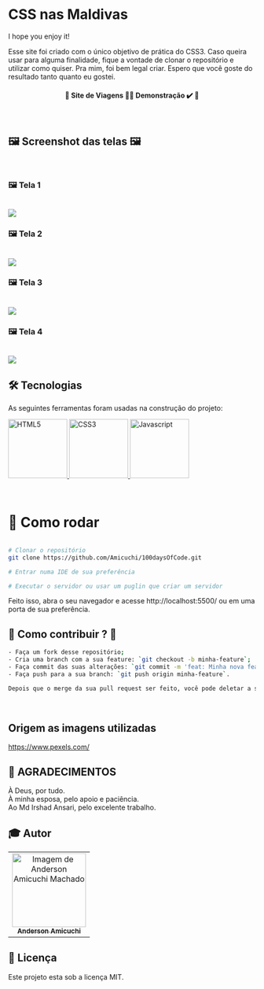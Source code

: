 # CSS nas Maldivas
I hope you enjoy it!

Esse site foi criado com o único objetivo de prática do CSS3.
Caso queira usar para alguma finalidade, fique a vontade de clonar o repositório e utilizar como quiser.
Pra mim, foi bem legal criar.
Espero que você goste do resultado tanto quanto eu gostei.
<br>

<h4 align="center"> 
	🚧  Site de Viagens 👨‍🏫 Demonstração ✔️ 🚧
</h4>
<br>


## 🖼 Screenshot das telas 🖼
<br>

### 🖼 Tela 1
<br>
<img src="/day01_VideoSliderWebsite/screens/1.png">
<br>

### 🖼 Tela 2
<br>
<img src="/day01_VideoSliderWebsite/screens/2.png">
<br>

### 🖼 Tela 3 
<br>
<img src="/day01_VideoSliderWebsite/screens/3.png">
<br>

### 🖼 Tela 4
<br>
<img src="/day01_VideoSliderWebsite/screens/4.png">
<br>

## 🛠 Tecnologias

As seguintes ferramentas foram usadas na construção do projeto: 
<br>
<p align="left">

  <a href="https://developer.mozilla.org/pt-BR/docs/Web/HTML" target="_blank">
    <img
      src="https://upload.wikimedia.org/wikipedia/commons/thumb/6/61/HTML5_logo_and_wordmark.svg/200px-HTML5_logo_and_wordmark.svg.png"
      alt="HTML5"
      width="120"
      height="120"
    />
  </a>

  <a href="https://developer.mozilla.org/pt-BR/docs/Web/CSS" target="_blank">
    <img
      src="https://upload.wikimedia.org/wikipedia/commons/4/4d/Css3.jpg"
      alt="CSS3"
      width="120"
      height="120"
    />
  </a>
  
  <a href="https://developer.mozilla.org/en-US/docs/Web/JavaScript" target="_blank">
    <img
      src="https://upload.wikimedia.org/wikipedia/commons/thumb/9/99/Unofficial_JavaScript_logo_2.svg/260px-Unofficial_JavaScript_logo_2.svg.png"
      alt="Javascript"
      width="120"
      height="120"
    />
  </a>
</p>

<br>

# 👷 Como rodar

```bash

# Clonar o repositório
git clone https://github.com/Amicuchi/100daysOfCode.git

# Entrar numa IDE de sua preferência

# Executar o servidor ou usar um puglin que criar um servidor
```
Feito isso, abra o seu navegador e acesse http://localhost:5500/ ou em uma porta de sua preferência.
<br>

## 🤔 Como contribuir ? 🤝  <br/>
```bash
- Faça um fork desse repositório;
- Cria uma branch com a sua feature: `git checkout -b minha-feature`;
- Faça commit das suas alterações: `git commit -m 'feat: Minha nova feature'`; 
- Faça push para a sua branch: `git push origin minha-feature`.

Depois que o merge da sua pull request ser feito, você pode deletar a sua branch. 
```
<br>

## Origem as imagens utilizadas

https://www.pexels.com/​


## **:star2: AGRADECIMENTOS**

À Deus, por tudo. <br>
À minha esposa, pelo apoio e paciência. <br>
Ao Md Irshad Ansari, pelo excelente trabalho. <br>

## :mortar_board: Autor

<table>
    <tr>
        <td align="center">
            <a href="https://github.com/Amicuchi">
                <img 
                    src="https://avatars3.githubusercontent.com/u/31394808?s=460&u=9a9356fc1ad36a0b5ef79cbe4903350faffdc422&v=4" 
                    width="150px;" 
                    alt="Imagem de Anderson Amicuchi Machado" />
                <br />
                <sub><b>Anderson Amicuchi</b></sub>
            </a>
        </td>
    </tr>
</table>


## 📝 Licença

Este projeto esta sob a licença MIT.
